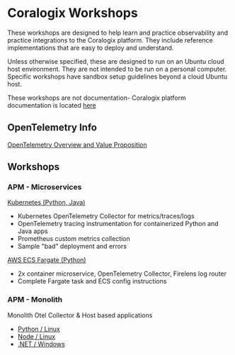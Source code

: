 # Coralogix Workshops

These workshops are designed to help learn and practice observability and practice integrations to the Coralogix platform. They include reference implementations that are easy to deploy and understand.  

Unless otherwise specified, these are designed to run on an Ubuntu cloud host environment. They are not intended to be run on a personal computer.    
Specific workshops have sandbox setup guidelines beyond a cloud Ubuntu host.  

These workshops are not documentation- Coralogix platform documentation is located [here](https://coralogix.com/docs/)

## OpenTelemetry Info  

[OpenTelemetry Overview and Value Proposition](otel/about-opentelemetry.md)  

## Workshops  

### APM - Microservices
[Kubernetes (Python, Java)](otel/microservices-workshop/index.md)  
- Kubernetes OpenTelemetry Collector for metrics/traces/logs  
- OpenTelemetry tracing instrumentation for containerized Python and Java apps  
- Prometheus custom metrics collection  
- Sample "bad" deployment and errors  

[AWS ECS Fargate (Python)](otel/microservices-fargate/index.md)  
- 2x container microservice, OpenTelemetry Collector, Firelens log router  
- Complete Fargate task and ECS config instructions  

### APM - Monolith
Monolith Otel Collector & Host based applications  
- [Python / Linux](otel/monolith-workshop/python.md) 
- [Node / Linux](otel/monolith-workshop/node.md)  
- [.NET / Windows](otel/monolith-workshop/windows.md)  
<!-- - [Node.js / Linux](otel/monolith-workshop/node.md)   -->